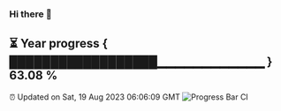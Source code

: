 ### Hi there 👋
⏳ Year progress { ██████████████████▁▁▁▁▁▁▁▁▁▁▁▁ } 63.08 %
---
⏰ Updated on Sat, 19 Aug 2023 06:06:09 GMT
![Progress Bar CI](https://github.com/Moyi321/Moyi321/workflows/Progress%20Bar%20CI/badge.svg)
